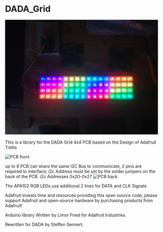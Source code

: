 # DADA_Grid

![Rainbow Test on PCB](images/DADA_Grid_4x4_RainbowTest.JPG)

This is a library for the DADA Grid 4x4 PCB based on the Design of Adafruit Trellis

![PCB front](images/DADA_Grid_4x4_front.png)

up to 8 PCB can share the same I2C Bus to communicate, 2 pins are required to interface, 
i2c Address must be set by the solder jumpers on the back of the PCB. 
i2c Addresses 0x20-0x27
![PCB back](images/DADA_Grid_4x4_back.png)

The APA102 RGB LEDs use additional 2 lines for DATA and CLK Signals


Adafruit invests time and resources providing this open source code, 
please support Adafruit and open-source hardware by purchasing 
products from Adafruit!

Arduino library Written by Limor Fried for Adafruit Industries.

Rewritten for DADA by Steffen Sennert.
